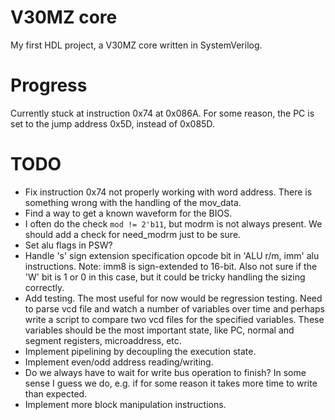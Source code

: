 # V30MZ core

My first HDL project, a V30MZ core written in SystemVerilog.

# Progress

Currently stuck at instruction 0x74 at 0x086A. For some reason, the PC is set to the jump address 0x5D, instead of 0x085D.

# TODO

* Fix instruction 0x74 not properly working with word address. There is something wrong with the handling of the mov_data.
* Find a way to get a known waveform for the BIOS.
* I often do the check `mod != 2'b11`, but modrm is not always present. We should add a check for need_modrm just to be sure.
* Set alu flags in PSW?
* Handle 's' sign extension specification opcode bit in 'ALU r/m, imm' alu instructions. Note: imm8 is sign-extended to 16-bit. Also not sure if the 'W' bit is 1 or 0 in this case, but it could be tricky handling the sizing correctly.
* Add testing. The most useful for now would be regression testing. Need to parse vcd file and watch a number of variables over time and perhaps write a script to compare two vcd files for the specified variables. These variables should be the most important state, like PC, normal and segment registers, microaddress, etc.
* Implement pipelining by decoupling the execution state.
* Implement even/odd address reading/writing.
* Do we always have to wait for write bus operation to finish? In some sense I guess we do, e.g. if for some reason it takes more time to write than expected.
* Implement more block manipulation instructions.
